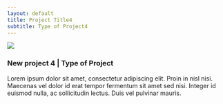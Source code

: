 ```yaml
---
layout: default
title: Project Title4
subtitle: Type of Project4
---
```


<section>
<img class="latestprojectpic" src="http://fpoimg.com/1200x900">
<h3>New project 4 | Type of Project</h3>
<p>Lorem ipsum dolor sit amet, consectetur adipiscing elit. Proin in nisl nisi. Maecenas vel dolor id erat tempor fermentum sit amet sed nisi. Integer id euismod nulla, ac sollicitudin lectus. Duis vel pulvinar mauris.
</p>
</section>